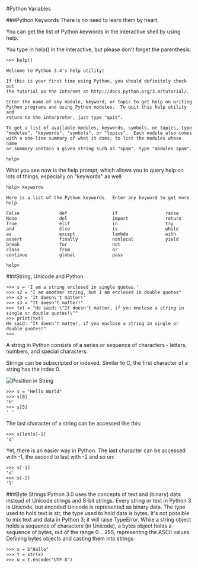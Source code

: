 #Python Variables

###Python Keywords
There is no need to learn them by heart.

You can get the list of Python keywords in the interactive shell by using help.

You type in help() in the interactive, but please don't forget the parenthesis:

```
>>> help()

Welcome to Python 3.4's help utility!

If this is your first time using Python, you should definitely check out
the tutorial on the Internet at http://docs.python.org/3.4/tutorial/.

Enter the name of any module, keyword, or topic to get help on writing
Python programs and using Python modules.  To quit this help utility and
return to the interpreter, just type "quit".

To get a list of available modules, keywords, symbols, or topics, type
"modules", "keywords", "symbols", or "topics".  Each module also comes
with a one-line summary of what it does; to list the modules whose name
or summary contain a given string such as "spam", type "modules spam".

help>
```

What you see now is the help prompt, which allows you to query help on lots of things, especially on "keywords" as well:

```
help> keywords

Here is a list of the Python keywords.  Enter any keyword to get more help.

False               def                 if                  raise
None                del                 import              return
True                elif                in                  try
and                 else                is                  while
as                  except              lambda              with
assert              finally             nonlocal            yield
break               for                 not
class               from                or
continue            global              pass

help>
```


###String, Unicode and Python

```
>>> s = 'I am a string enclosed in single quotes.'
>>> s2 = "I am another string, but I am enclosed in double quotes"
>>> s3 = 'It doesn\'t matter!'
>>> s3 = "It doesn't matter!"
>>> txt = "He said: \"It doesn't matter, if you enclose a string in single or double quotes!\""
>>> print(txt)
He said: "It doesn't matter, if you enclose a string in single or double quotes!"
>>>
```

A string in Python consists of a series or sequence of characters - letters, numbers, and special characters.

Strings can be subscripted or indexed. Similar to C, the first character of a string has the index 0.

![Position in String](http://www.python-course.eu/images/positive_and_negative_indices_of_strings.png)

```
>>> s = "Hello World"
>>> s[0]
'H'
>>> s[5]
' '
```

The last character of a string can be accessed like this:

```
>>> s[len(s)-1]
'd'
```

Yet, there is an easier way in Python.
The last character can be accessed with -1, the second to last with -2 and so on:

```
>>> s[-1]
'd'
>>> s[-2]
'l'
```

###Byte Strings
Python 3.0 uses the concepts of text and (binary) data instead of Unicode strings and 8-bit strings.
Every string or text in Python 3 is Unicode, but encoded Unicode is represented as binary data.
The type used to hold text is str, the type used to hold data is bytes.
It's not possible to mix text and data in Python 3; it will raise TypeError.
While a string object holds a sequence of characters (in Unicode), a bytes object holds a sequence of bytes, out of the range 0 .. 255, representing the ASCII values.
Defining bytes objects and casting them into strings:

```
>>> x = b"Hallo"
>>> t = str(x)
>>> u = t.encode("UTF-8")
```
